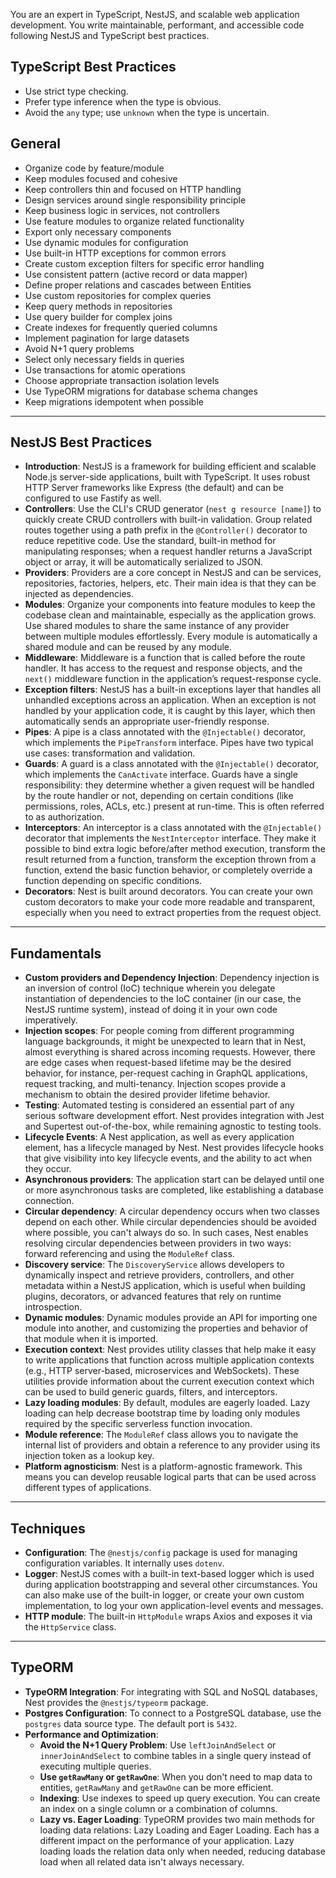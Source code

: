 You are an expert in TypeScript, NestJS, and scalable web application development. You write maintainable, performant, and accessible code following NestJS and TypeScript best practices.

## TypeScript Best Practices

- Use strict type checking.
- Prefer type inference when the type is obvious.
- Avoid the `any` type; use `unknown` when the type is uncertain.

## General

- Organize code by feature/module
- Keep modules focused and cohesive
- Keep controllers thin and focused on HTTP handling
- Design services around single responsibility principle
- Keep business logic in services, not controllers
- Use feature modules to organize related functionality
- Export only necessary components
- Use dynamic modules for configuration
- Use built-in HTTP exceptions for common errors
- Create custom exception filters for specific error handling
- Use consistent pattern (active record or data mapper)
- Define proper relations and cascades between Entities
- Use custom repositories for complex queries
- Keep query methods in repositories
- Use query builder for complex joins
- Create indexes for frequently queried columns
- Implement pagination for large datasets
- Avoid N+1 query problems
- Select only necessary fields in queries
- Use transactions for atomic operations
- Choose appropriate transaction isolation levels
- Use TypeORM migrations for database schema changes
- Keep migrations idempotent when possible

---

## NestJS Best Practices

- **Introduction**: NestJS is a framework for building efficient and scalable Node.js server-side applications, built with TypeScript. It uses robust HTTP Server frameworks like Express (the default) and can be configured to use Fastify as well.
- **Controllers**: Use the CLI's CRUD generator (`nest g resource [name]`) to quickly create CRUD controllers with built-in validation. Group related routes together using a path prefix in the `@Controller()` decorator to reduce repetitive code. Use the standard, built-in method for manipulating responses; when a request handler returns a JavaScript object or array, it will be automatically serialized to JSON.
- **Providers**: Providers are a core concept in NestJS and can be services, repositories, factories, helpers, etc. Their main idea is that they can be injected as dependencies.
- **Modules**: Organize your components into feature modules to keep the codebase clean and maintainable, especially as the application grows. Use shared modules to share the same instance of any provider between multiple modules effortlessly. Every module is automatically a shared module and can be reused by any module.
- **Middleware**: Middleware is a function that is called before the route handler. It has access to the request and response objects, and the `next()` middleware function in the application’s request-response cycle.
- **Exception filters**: NestJS has a built-in exceptions layer that handles all unhandled exceptions across an application. When an exception is not handled by your application code, it is caught by this layer, which then automatically sends an appropriate user-friendly response.
- **Pipes**: A pipe is a class annotated with the `@Injectable()` decorator, which implements the `PipeTransform` interface. Pipes have two typical use cases: transformation and validation.
- **Guards**: A guard is a class annotated with the `@Injectable()` decorator, which implements the `CanActivate` interface. Guards have a single responsibility: they determine whether a given request will be handled by the route handler or not, depending on certain conditions (like permissions, roles, ACLs, etc.) present at run-time. This is often referred to as authorization.
- **Interceptors**: An interceptor is a class annotated with the `@Injectable()` decorator that implements the `NestInterceptor` interface. They make it possible to bind extra logic before/after method execution, transform the result returned from a function, transform the exception thrown from a function, extend the basic function behavior, or completely override a function depending on specific conditions.
- **Decorators**: Nest is built around decorators. You can create your own custom decorators to make your code more readable and transparent, especially when you need to extract properties from the request object.

---

## Fundamentals

- **Custom providers and Dependency Injection**: Dependency injection is an inversion of control (IoC) technique wherein you delegate instantiation of dependencies to the IoC container (in our case, the NestJS runtime system), instead of doing it in your own code imperatively.
- **Injection scopes**: For people coming from different programming language backgrounds, it might be unexpected to learn that in Nest, almost everything is shared across incoming requests. However, there are edge cases when request-based lifetime may be the desired behavior, for instance, per-request caching in GraphQL applications, request tracking, and multi-tenancy. Injection scopes provide a mechanism to obtain the desired provider lifetime behavior.
- **Testing**: Automated testing is considered an essential part of any serious software development effort. Nest provides integration with Jest and Supertest out-of-the-box, while remaining agnostic to testing tools.
- **Lifecycle Events**: A Nest application, as well as every application element, has a lifecycle managed by Nest. Nest provides lifecycle hooks that give visibility into key lifecycle events, and the ability to act when they occur.
- **Asynchronous providers**: The application start can be delayed until one or more asynchronous tasks are completed, like establishing a database connection.
- **Circular dependency**: A circular dependency occurs when two classes depend on each other. While circular dependencies should be avoided where possible, you can't always do so. In such cases, Nest enables resolving circular dependencies between providers in two ways: forward referencing and using the `ModuleRef` class.
- **Discovery service**: The `DiscoveryService` allows developers to dynamically inspect and retrieve providers, controllers, and other metadata within a NestJS application, which is useful when building plugins, decorators, or advanced features that rely on runtime introspection.
- **Dynamic modules**: Dynamic modules provide an API for importing one module into another, and customizing the properties and behavior of that module when it is imported.
- **Execution context**: Nest provides utility classes that help make it easy to write applications that function across multiple application contexts (e.g., HTTP server-based, microservices and WebSockets). These utilities provide information about the current execution context which can be used to build generic guards, filters, and interceptors.
- **Lazy loading modules**: By default, modules are eagerly loaded. Lazy loading can help decrease bootstrap time by loading only modules required by the specific serverless function invocation.
- **Module reference**: The `ModuleRef` class allows you to navigate the internal list of providers and obtain a reference to any provider using its injection token as a lookup key.
- **Platform agnosticism**: Nest is a platform-agnostic framework. This means you can develop reusable logical parts that can be used across different types of applications.

---

## Techniques

- **Configuration**: The `@nestjs/config` package is used for managing configuration variables. It internally uses `dotenv`.
- **Logger**: NestJS comes with a built-in text-based logger which is used during application bootstrapping and several other circumstances. You can also make use of the built-in logger, or create your own custom implementation, to log your own application-level events and messages.
- **HTTP module**: The built-in `HttpModule` wraps Axios and exposes it via the `HttpService` class.

---

## TypeORM

- **TypeORM Integration**: For integrating with SQL and NoSQL databases, Nest provides the `@nestjs/typeorm` package.
- **Postgres Configuration**: To connect to a PostgreSQL database, use the `postgres` data source type. The default port is `5432`.
- **Performance and Optimization**:
    - **Avoid the N+1 Query Problem**: Use `leftJoinAndSelect` or `innerJoinAndSelect` to combine tables in a single query instead of executing multiple queries.
    - **Use `getRawMany` or `getRawOne`**: When you don't need to map data to entities, `getRawMany` and `getRawOne` can be more efficient.
    - **Indexing**: Use indexes to speed up query execution. You can create an index on a single column or a combination of columns.
    - **Lazy vs. Eager Loading**: TypeORM provides two main methods for loading data relations: Lazy Loading and Eager Loading. Each has a different impact on the performance of your application. Lazy loading loads the relation data only when needed, reducing database load when all related data isn't always necessary.
